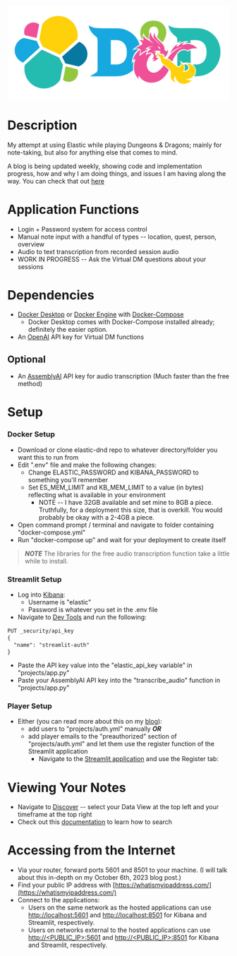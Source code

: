 ![elastic-dnd banner](https://github.com/thtmexicnkid/elastic-dnd/blob/main/data/banner.png)

# Description
My attempt at using Elastic while playing Dungeons &amp; Dragons; mainly for note-taking, but also for anything else that comes to mind.

 A blog is being updated weekly, showing code and implementation progress, how and why I am doing things, and issues I am having along the way. You can check that out [here](https://dev.to/thtmexicnkid)

# Application Functions
* Login + Password system for access control
* Manual note input with a handful of types -- location, quest, person, overview
* Audio to text transcription from recorded session audio
* WORK IN PROGRESS -- Ask the Virtual DM questions about your sessions

# Dependencies
* [Docker Desktop](https://www.docker.com/products/docker-desktop/) or [Docker Engine](https://docs.docker.com/engine/install/) with [Docker-Compose](https://docs.docker.com/compose/install/)
  * Docker Desktop comes with Docker-Compose installed already; definitely the easier option.
* An [OpenAI](https://platform.openai.com/) API key for Virtual DM functions
## Optional
* An [AssemblyAI](https://www.assemblyai.com/) API key for audio transcription (Much faster than the free method)

# Setup
### Docker Setup
* Download or clone elastic-dnd repo to whatever directory/folder you want this to run from
* Edit ".env" file and make the following changes:
  * Change ELASTIC_PASSWORD and KIBANA_PASSWORD to something you'll remember
  * Set ES_MEM_LIMIT and KB_MEM_LIMIT to a value (in bytes) reflecting what is available in your environment
    * NOTE -- I have 32GB available and set mine to 8GB a piece. Truthfully, for a deployment this size, that is overkill. You would probably be okay with a 2-4GB a piece.
* Open command prompt / terminal and navigate to folder containing "docker-compose.yml"
* Run "docker-compose up" and wait for your deployment to create itself

> ***NOTE***
> The libraries for the free audio transcription function take a little while to install.

### Streamlit Setup
* Log into [Kibana](http://localhost:5601):
  * Username is "elastic"
  * Password is whatever you set in the .env file
* Navigate to [Dev Tools](http://localhost:5601/app/dev_tools) and run the following:
```
PUT _security/api_key
{
  "name": "streamlit-auth"
}
```
* Paste the API key value into the "elastic_api_key variable" in "projects/app.py"
* Paste your AssemblyAI API key into the "transcribe_audio" function in "projects/app.py"

### Player Setup
* Either (you can read more about this on my [blog](https://dev.to/thtmexicnkid/elastic-dd-week-2-streamlit-the-login-page-4olh)):
  * add users to "projects/auth.yml" manually ***OR***
  * add player emails to the "preauthorized" section of "projects/auth.yml" and let them use the register function of the Streamlit application
    * Navigate to the [Streamlit application](http://localhost:8501) and use the Register tab:

# Viewing Your Notes
* Navigate to [Discover](http://localhost:5601/app/discover) -- select your Data View at the top left and your timeframe at the top right
* Check out this [documentation](https://www.elastic.co/guide/en/kibana/current/kuery-query.html) to learn how to search

# Accessing from the Internet
* Via your router, forward ports 5601 and 8501 to your machine. (I will talk about this in-depth on my October 6th, 2023 blog post.)
* Find your public IP address with [https://whatismyipaddress.com/](https://whatismyipaddress.com/)
* Connect to the applications:
  * Users on the same network as the hosted applications can use [http://localhost:5601](http://localhost:5601) and [http://localhost:8501](http://localhost:8501) for Kibana and Streamlit, respectively.
  * Users on networks external to the hosted applications can use [http://<PUBLIC_IP>:5601](http://<PUBLIC_IP>:5601) and [http://<PUBLIC_IP>:8501](http://<PUBLIC_IP>:8501) for Kibana and Streamlit, respectively.
